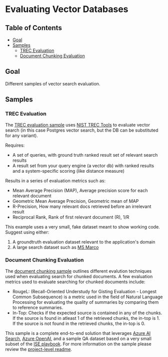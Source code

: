 # Evaluating Vector Databases <!-- omit in toc -->

## Table of Contents <!-- omit in toc -->

- [Goal](#goal)
- [Samples](#samples)
  - [TREC Evaluation](#trec-evaluation)
  - [Document Chunking Evaluation](#document-chunking-evaluation)

## Goal

Different samples of vector search evaluation.

## Samples

### TREC Evaluation

The [TREC evaluation sample](./evaluation_trec/trec-evaluation.ipynb)
uses [NIST TREC Tools](https://trec.nist.gov/) to evaluate vector search
(in this case Postgres vector search, but the DB can be substituted for any variant).

Requires:​

- A set of queries, with ground truth ranked result set of relevant search results​
- A result set from your query engine (a vector db) with ranked results and a system-specific scoring (like distance measure)

Results in a series of evaluation metrics such as:

- Mean Average Precision (MAP)​, Average precision score for each relevant document​
- Geometric Mean Average Precision​, Geometric mean of MAP​
- R-Precision​, How many relevant docs retrieved before an irrelevant result​
- Reciprocal Rank​, Rank of first relevant document (R), 1/R

This example uses a very small, fake dataset meant to show working code. Suggest using either:

1. A groundtruth evaluation dataset relevant to the application's domain
2. A large search dataset such as [MS Marco](https://microsoft.github.io/msmarco/)

### Document Chunking Evaluation

The [document chunking sample](./evaluation_doc_chunking/README.md)
outlines different evalution techniques used when evaluating search for chunked documents.
A few evaluation metrics used to evaluate searching for chunked documents include:

- RougeL: (Recall-Oriented Understudy for Gisting Evaluation - Longest Common Subsequence) is a metric used in the field
of Natural Language Processing for evaluating the quality of summaries by comparing them to reference summaries.
- In-Top: Checks if the expected source is contained in any of the chunks. If the source is found in atleast 1 of the retrieved
chunks, the in-top is 1. If the source is not found in the retrieved chunks, the in-top is 0.

This sample is a complete end-to-end solution that leverages [Azure AI Search](https://azure.microsoft.com/en-us/products/ai-services/ai-search/),
[Azure OpenAI](https://azure.microsoft.com/en-us/products/ai-services/openai-service/?ef_id=_k_Cj0KCQiAnfmsBhDfARIsAM7MKi1FGNLVMVC_qzqNpEQcRJXIRcKX4X64hsMWIcsgyjkICSNfAIwGblUaAscNEALw_wcB_k_&OCID=AIDcmm5edswduu_SEM__k_Cj0KCQiAnfmsBhDfARIsAM7MKi1FGNLVMVC_qzqNpEQcRJXIRcKX4X64hsMWIcsgyjkICSNfAIwGblUaAscNEALw_wcB_k_&gad_source=1&gclid=Cj0KCQiAnfmsBhDfARIsAM7MKi1FGNLVMVC_qzqNpEQcRJXIRcKX4X64hsMWIcsgyjkICSNfAIwGblUaAscNEALw_wcB),
and a sample QA dataset based on a very small subset of the [ISE playbook](https://github.com/microsoft/code-with-engineering-playbook).
For more information on the sample please review the [project-level readme](./chunking_evaluation/README.md).
